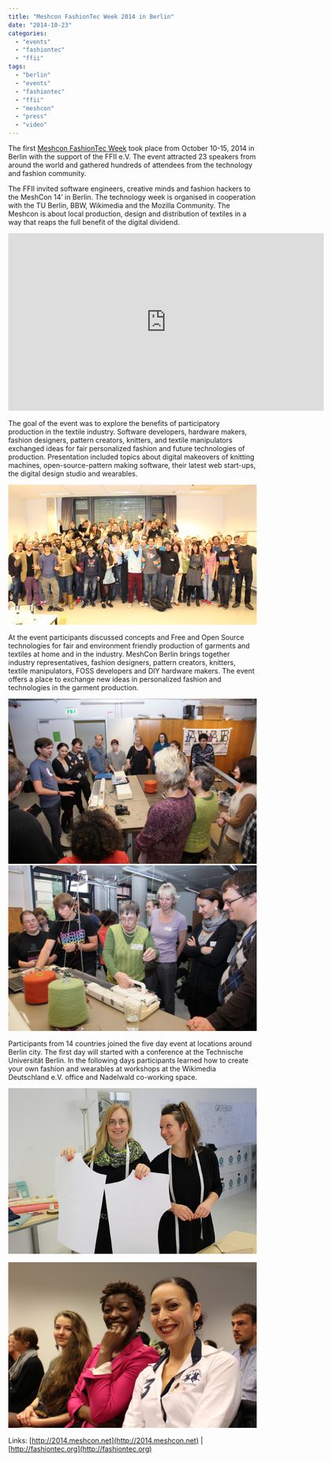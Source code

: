 ```yaml
---
title: "Meshcon FashionTec Week 2014 in Berlin"
date: "2014-10-23"
categories: 
  - "events"
  - "fashiontec"
  - "ffii"
tags: 
  - "berlin"
  - "events"
  - "fashiontec"
  - "ffii"
  - "meshcon"
  - "press"
  - "video"
---
```


The first [Meshcon FashionTec Week](http://2014.meshcon.net) took place from October 10-15, 2014 in Berlin with the support of the FFII e.V. The event attracted 23 speakers from around the world and gathered hundreds of attendees from the technology and fashion community.

The FFII invited software engineers, creative minds and fashion hackers to the MeshCon 14’ in Berlin. The technology week is organised in cooperation with the TU Berlin, BBW, Wikimedia and the Mozilla Community. The Meshcon is about local production, design and distribution of textiles in a way that reaps the full benefit of the digital dividend.

<iframe src="https://www.youtube.com/embed/D-oLxNv_hTM" width="640" height="360" frameborder="0" allowfullscreen="allowfullscreen"></iframe>

The goal of the event was to explore the benefits of participatory production in the textile industry. Software developers, hardware makers, fashion designers, pattern creators, knitters, and textile manipulators exchanged ideas for fair personalized fashion and future technologies of production. Presentation included topics about digital makeovers of knitting machines, open-source-pattern making software, their latest web start-ups, the digital design studio and wearables.

[![meshcon14](images/meshcon14.jpg)](http://blog.ffii.org/wp-content/uploads/2015/09/meshcon14.jpg)

At the event participants discussed concepts and Free and Open Source technologies for fair and environment friendly production of garments and textiles at home and in the industry. MeshCon Berlin brings together industry representatives, fashion designers, pattern creators, knitters, textile manipulators, FOSS developers and DIY hardware makers. The event offers a place to exchange new ideas in personalized fashion and technologies in the garment production.

[![15363822478_7646489e80_k](images/15363822478_7646489e80_k.jpg)](http://blog.ffii.org/wp-content/uploads/2014/10/15363822478_7646489e80_k.jpg) [![15363569529_996b8c96d6_k](images/15363569529_996b8c96d6_k.jpg)](http://blog.ffii.org/wp-content/uploads/2014/10/15363569529_996b8c96d6_k.jpg)

Participants from 14 countries joined the five day event at locations around Berlin city. The first day will started with a conference at the Technische Universität Berlin. In the following days participants learned how to create your own fashion and wearables at workshops at the Wikimedia Deutschland e.V. office and Nadelwald co-working space.

[![15354819220_34f595016c_z](images/15354819220_34f595016c_z.jpg)](http://blog.ffii.org/wp-content/uploads/2014/10/15354819220_34f595016c_z.jpg)

[![14909390304_123a81da25_k](images/14909390304_123a81da25_k.jpg)](http://blog.ffii.org/wp-content/uploads/2014/10/14909390304_123a81da25_k.jpg)

Links: [http://2014.meshcon.net](http://2014.meshcon.net) | [http://fashiontec.org](http://fashiontec.org)

